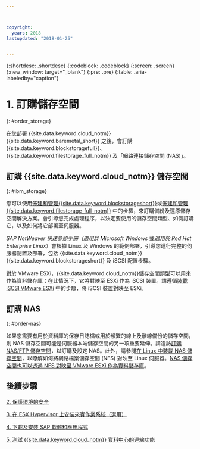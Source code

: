 ```yaml
---



copyright:
  years: 2018
lastupdated: "2018-01-25"


---
```


{:shortdesc: .shortdesc}
{:codeblock: .codeblock}
{:screen: .screen}
{:new_window: target="_blank"}
{:pre: .pre}
{:table: .aria-labeledby="caption"}

# 1. 訂購儲存空間
{: #order_storage}

在您部署 {{site.data.keyword.cloud_notm}}{{site.data.keyword.baremetal_short}} 之後，會訂購 {{site.data.keyword.blockstoragefull}}、{{site.data.keyword.filestorage_full_notm}} 及「網路連接儲存空間 (NAS)」。 

## 訂購 {{site.data.keyword.cloud_notm}} 儲存空間
{: #ibm_storage}

您可以使用[佈建和管理{{site.data.keyword.blockstorageshort}}](https://console.bluemix.net/docs/infrastructure/BlockStorage/index.html#getting-started-with-block-storage)或[佈建和管理 {{site.data.keyword.filestorage_full_notm}}](https://console.bluemix.net/docs/infrastructure/FileStorage/provisioning-file-storage.html#provisioning-and-managing-ibm-file-storage-for-ibm-cloud) 中的步驟，來訂購備份及還原儲存空間解決方案。會引導您完成處理程序，以決定要使用的儲存空間類型、如何訂購它，以及如何將它部署至伺服器。

*SAP NetWeaver 快速參照手冊（適用於 Microsoft Windows* 或*適用於 Red Hat Enterprise Linux*）會根據 Linux 及 Windows 的範例部署，引導您進行完整的伺服器配置及部署，包括 {{site.data.keyword.cloud_notm}}{{site.data.keyword.blockstorageshort}} 及 iSCSI 配置步驟。

對於 VMware ESXi，{{site.data.keyword.cloud_notm}}儲存空間類型可以用來作為資料儲存庫；在此情況下，它將對映至 ESXi 作為 iSCSI 裝置。請遵循[裝載 iSCSI VMware ESXi](https://console.bluemix.net/docs/infrastructure/vmware/mounting-iscsi-vmware-esxi.html#mounting-iscsi-vmware-esxi) 中的步驟，將 iSCSI 裝置對映至 ESXi。

## 訂購 NAS
{: #order-nas}

如果您需要有用於資料庫的保存日誌檔或用於頻繁的線上及離線備份的儲存空間，則 NAS 儲存空間可能是伺服器本端儲存空間的另一項重要延伸。請造訪[訂購 NAS/FTP 儲存空間](https://console.bluemix.net/docs/infrastructure/network-attached-storage/index.html#ordering-nas-ftp-storage)，以訂購及設定 NAS。此外，請參閱[在 Linux 中裝載 NAS 儲存空間](https://console.bluemix.net/docs/infrastructure/network-attached-storage/mount-nas-storage-linux.html#mounting-nas-storage-in-linux)，以瞭解如何將網路檔案儲存空間 (NFS) 對映至 Linux 伺服器。[NAS 儲存空間也可以透過 NFS 對映至 VMware ESXi 作為資料儲存庫](https://console.bluemix.net/docs/infrastructure/network-attached-storage/connect-nas-storage-windows.html#connecting-to-nas-storage-in-windows)。

## 後續步驟

  [2. 保護環境的安全](/docs/infrastructure/sap-netweaver/sap-secure-environment.html)

  [3. 在 ESX Hypervisor 上安裝來賓作業系統（選用）](/docs/infrastructure/sap-netweaver/sap-installing-guest-operating-system-VMware-deployments.html)

  [4. 下載及安裝 SAP 軟體和應用程式](/docs/infrastructure/sap-netweaver/sap-installing-SAP-landscape.html)
  
  [5. 測試 {{site.data.keyword.cloud_notm}} 資料中心的連線功能](/docs/infrastructure/sap-netweaver/sap-testing-connectivity.html)
